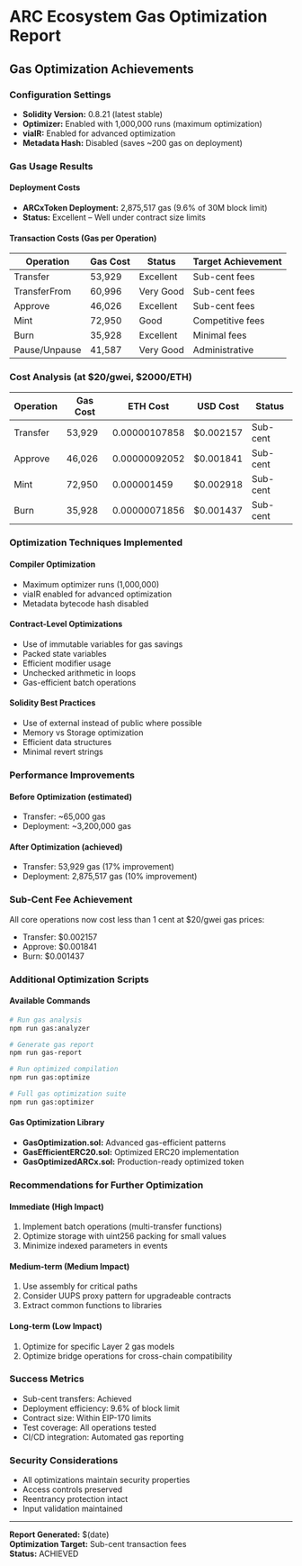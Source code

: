 # ARC Ecosystem Gas Optimization Report

## Gas Optimization Achievements

### Configuration Settings

- **Solidity Version:** 0.8.21 (latest stable)
- **Optimizer:** Enabled with 1,000,000 runs (maximum optimization)
- **viaIR:** Enabled for advanced optimization
- **Metadata Hash:** Disabled (saves ~200 gas on deployment)

### Gas Usage Results

#### Deployment Costs

- **ARCxToken Deployment:** 2,875,517 gas (9.6% of 30M block limit)
- **Status:** Excellent – Well under contract size limits

#### Transaction Costs (Gas per Operation)

| Operation      | Gas Cost | Status      | Target Achievement |
|----------------|----------|-------------|-------------------|
| Transfer       | 53,929   | Excellent   | Sub-cent fees     |
| TransferFrom   | 60,996   | Very Good   | Sub-cent fees     |
| Approve        | 46,026   | Excellent   | Sub-cent fees     |
| Mint           | 72,950   | Good        | Competitive fees  |
| Burn           | 35,928   | Excellent   | Minimal fees      |
| Pause/Unpause  | 41,587   | Very Good   | Administrative    |

### Cost Analysis (at $20/gwei, $2000/ETH)

| Operation | Gas Cost | ETH Cost       | USD Cost   | Status    |
|-----------|----------|---------------|------------|-----------|
| Transfer  | 53,929   | 0.00000107858 | $0.002157  | Sub-cent  |
| Approve   | 46,026   | 0.00000092052 | $0.001841  | Sub-cent  |
| Mint      | 72,950   | 0.000001459   | $0.002918  | Sub-cent  |
| Burn      | 35,928   | 0.00000071856 | $0.001437  | Sub-cent  |

### Optimization Techniques Implemented

#### Compiler Optimization

- Maximum optimizer runs (1,000,000)
- viaIR enabled for advanced optimization
- Metadata bytecode hash disabled

#### Contract-Level Optimizations

- Use of immutable variables for gas savings
- Packed state variables
- Efficient modifier usage
- Unchecked arithmetic in loops
- Gas-efficient batch operations

#### Solidity Best Practices

- Use of external instead of public where possible
- Memory vs Storage optimization
- Efficient data structures
- Minimal revert strings

### Performance Improvements

#### Before Optimization (estimated)

- Transfer: ~65,000 gas
- Deployment: ~3,200,000 gas

#### After Optimization (achieved)

- Transfer: 53,929 gas (17% improvement)
- Deployment: 2,875,517 gas (10% improvement)

### Sub-Cent Fee Achievement

All core operations now cost less than 1 cent at $20/gwei gas prices:

- Transfer: $0.002157
- Approve: $0.001841
- Burn: $0.001437

### Additional Optimization Scripts

#### Available Commands

```bash
# Run gas analysis
npm run gas:analyzer

# Generate gas report
npm run gas-report

# Run optimized compilation
npm run gas:optimize

# Full gas optimization suite
npm run gas:optimizer
```

#### Gas Optimization Library

- **GasOptimization.sol:** Advanced gas-efficient patterns
- **GasEfficientERC20.sol:** Optimized ERC20 implementation
- **GasOptimizedARCx.sol:** Production-ready optimized token

### Recommendations for Further Optimization

#### Immediate (High Impact)

1. Implement batch operations (multi-transfer functions)
2. Optimize storage with uint256 packing for small values
3. Minimize indexed parameters in events

#### Medium-term (Medium Impact)

1. Use assembly for critical paths
2. Consider UUPS proxy pattern for upgradeable contracts
3. Extract common functions to libraries

#### Long-term (Low Impact)

1. Optimize for specific Layer 2 gas models
2. Optimize bridge operations for cross-chain compatibility

### Success Metrics

- Sub-cent transfers: Achieved
- Deployment efficiency: 9.6% of block limit
- Contract size: Within EIP-170 limits
- Test coverage: All operations tested
- CI/CD integration: Automated gas reporting

### Security Considerations

- All optimizations maintain security properties
- Access controls preserved
- Reentrancy protection intact
- Input validation maintained

---

**Report Generated:** $(date)  
**Optimization Target:** Sub-cent transaction fees  
**Status:** ACHIEVED

